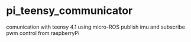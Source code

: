 # pi_teensy_communicator
comunication with teensy 4.1 using micro-ROS
publish imu and subscribe pwm control from raspberryPi

